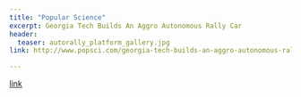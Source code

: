 ```yaml
---
title: "Popular Science"
excerpt: Georgia Tech Builds An Aggro Autonomous Rally Car
header:
  teaser: autorally_platform_gallery.jpg
link: http://www.popsci.com/georgia-tech-builds-an-aggro-autonomous-rally-car

---
```


[link](#)
